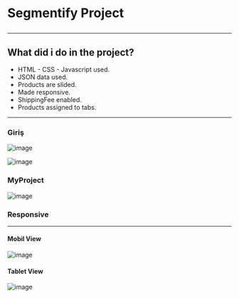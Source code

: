 # Segmentify Project <hr>

## What did i do in the project?
* HTML - CSS - Javascript used.
* JSON data used.
* Products are slided.
* Made responsive.
* ShippingFee enabled.
* Products assigned to tabs.
<hr>
 
 ### Giriş
 
 ![image](https://user-images.githubusercontent.com/105509750/188853958-1837dfd7-0d5a-41d6-b191-f0518d2543ce.png)

![image](https://user-images.githubusercontent.com/105509750/188854182-29107f02-bd67-42b1-9e34-ec4e15226a4e.png)

### MyProject

![image](https://user-images.githubusercontent.com/105509750/188854434-47060063-7fd3-4cbb-aab1-c4b378cc3709.png)

### Responsive <hr>

#### Mobil View

![image](https://user-images.githubusercontent.com/105509750/188855188-d4a54078-26c8-4796-8768-b6177b0ab6f2.png)

#### Tablet View

![image](https://user-images.githubusercontent.com/105509750/188855474-a16aa29b-952f-4610-ac56-060eedfb3219.png)


